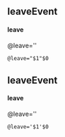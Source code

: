 ## leaveEvent
#### leave
@leave=''
```html
@leave="$1"$0
```

## leaveEvent
#### leave
@leave=''
```
@leave='$1'$0
```
